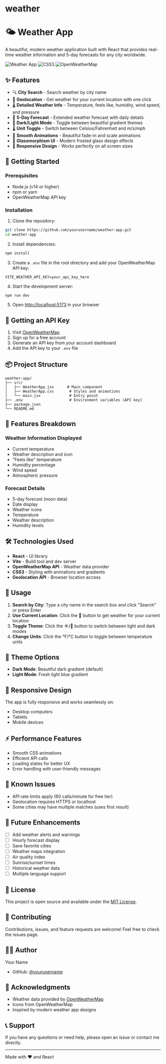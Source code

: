 # weather
# 🌤 Weather App

A beautiful, modern weather application built with React that provides real-time weather information and 5-day forecasts for any city worldwide.

![Weather App](https://img.shields.io/badge/React-18.x-blue)
![CSS3](https://img.shields.io/badge/CSS3-Animations-green)
![OpenWeatherMap](https://img.shields.io/badge/API-OpenWeatherMap-orange)

## ✨ Features

- 🔍 **City Search** - Search weather by city name
- 📍 **Geolocation** - Get weather for your current location with one click
- 🌡️ **Detailed Weather Info** - Temperature, feels like, humidity, wind speed, and pressure
- 📅 **5-Day Forecast** - Extended weather forecast with daily details
- 🌙 **Dark/Light Mode** - Toggle between beautiful gradient themes
- 🌡️ **Unit Toggle** - Switch between Celsius/Fahrenheit and m/s/mph
- 🎨 **Smooth Animations** - Beautiful fade-in and scale animations
- 💎 **Glassmorphism UI** - Modern frosted glass design effects
- 📱 **Responsive Design** - Works perfectly on all screen sizes

## 🚀 Getting Started

### Prerequisites

- Node.js (v14 or higher)
- npm or yarn
- OpenWeatherMap API key

### Installation

1. Clone the repository:
```bash
git clone https://github.com/yourusername/weather-app.git
cd weather-app
```

2. Install dependencies:
```bash
npm install
```

3. Create a `.env` file in the root directory and add your OpenWeatherMap API key:
```env
VITE_WEATHER_API_KEY=your_api_key_here
```

4. Start the development server:
```bash
npm run dev
```

5. Open [http://localhost:5173](http://localhost:5173) in your browser

## 🔑 Getting an API Key

1. Visit [OpenWeatherMap](https://openweathermap.org/api)
2. Sign up for a free account
3. Generate an API key from your account dashboard
4. Add the API key to your `.env` file

## 📦 Project Structure

```
weather-app/
├── src/
│   ├── WeatherApp.jsx      # Main component
│   ├── WeatherApp.css       # Styles and animations
│   └── main.jsx             # Entry point
├── .env                     # Environment variables (API key)
├── package.json
└── README.md
```

## 🎨 Features Breakdown

### Weather Information Displayed
- Current temperature
- Weather description and icon
- "Feels like" temperature
- Humidity percentage
- Wind speed
- Atmospheric pressure

### Forecast Details
- 5-day forecast (noon data)
- Date display
- Weather icons
- Temperature
- Weather description
- Humidity levels

## 🛠️ Technologies Used

- **React** - UI library
- **Vite** - Build tool and dev server
- **OpenWeatherMap API** - Weather data provider
- **CSS3** - Styling with animations and gradients
- **Geolocation API** - Browser location access

## 🎯 Usage

1. **Search by City**: Type a city name in the search box and click "Search" or press Enter
2. **Use Current Location**: Click the 📍 button to get weather for your current location
3. **Toggle Theme**: Click the ☀️/🌙 button to switch between light and dark modes
4. **Change Units**: Click the °F/°C button to toggle between temperature units

## 🌈 Theme Options

- **Dark Mode**: Beautiful dark gradient (default)
- **Light Mode**: Fresh light blue gradient

## 📱 Responsive Design

The app is fully responsive and works seamlessly on:
- Desktop computers
- Tablets
- Mobile devices

## ⚡ Performance Features

- Smooth CSS animations
- Efficient API calls
- Loading states for better UX
- Error handling with user-friendly messages

## 🐛 Known Issues

- API rate limits apply (60 calls/minute for free tier)
- Geolocation requires HTTPS or localhost
- Some cities may have multiple matches (uses first result)

## 🔮 Future Enhancements

- [ ] Add weather alerts and warnings
- [ ] Hourly forecast display
- [ ] Save favorite cities
- [ ] Weather maps integration
- [ ] Air quality index
- [ ] Sunrise/sunset times
- [ ] Historical weather data
- [ ] Multiple language support

## 📄 License

This project is open source and available under the [MIT License](LICENSE).

## 🤝 Contributing

Contributions, issues, and feature requests are welcome! Feel free to check the issues page.

## 👨‍💻 Author

Your Name
- GitHub: [@yourusername](https://github.com/yourusername)

## 🙏 Acknowledgments

- Weather data provided by [OpenWeatherMap](https://openweathermap.org/)
- Icons from OpenWeatherMap
- Inspired by modern weather app designs

## 📞 Support

If you have any questions or need help, please open an issue or contact me directly.

---

Made with ❤️ and React
